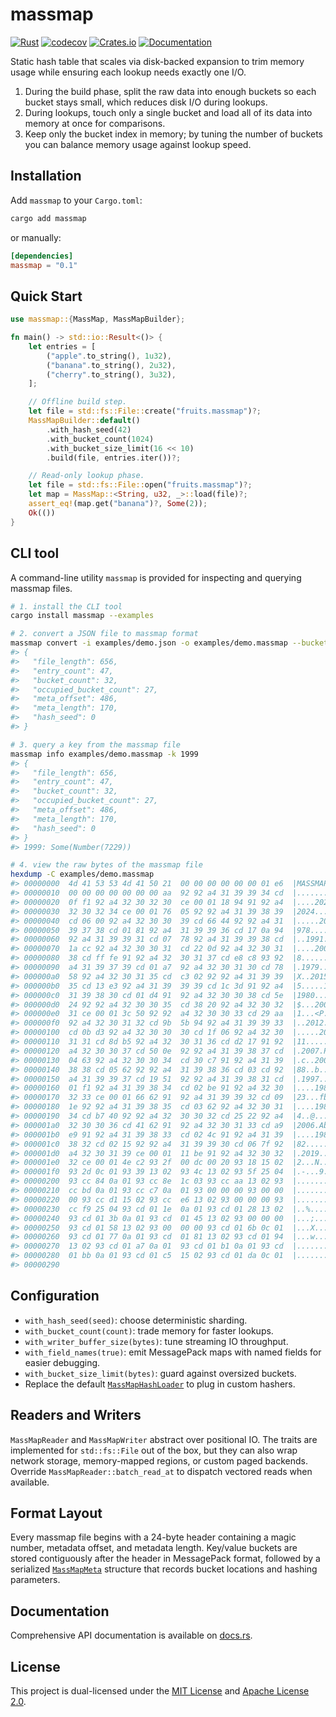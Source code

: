 # massmap

[![Rust](https://github.com/SF-Zhou/massmap/actions/workflows/rust.yml/badge.svg)](https://github.com/SF-Zhou/massmap/actions/workflows/rust.yml)
[![codecov](https://codecov.io/gh/SF-Zhou/massmap/graph/badge.svg?token=AJ23ts9Fuz)](https://codecov.io/gh/SF-Zhou/massmap)
[![Crates.io](https://img.shields.io/crates/v/massmap.svg)](https://crates.io/crates/massmap)
[![Documentation](https://docs.rs/massmap/badge.svg)](https://docs.rs/massmap)

Static hash table that scales via disk-backed expansion to trim memory usage while ensuring each lookup needs exactly one I/O.

1. During the build phase, split the raw data into enough buckets so each bucket stays small, which reduces disk I/O during lookups.
2. During lookups, touch only a single bucket and load all of its data into memory at once for comparisons.
3. Keep only the bucket index in memory; by tuning the number of buckets you can balance memory usage against lookup speed.

## Installation

Add `massmap` to your `Cargo.toml`:

```sh
cargo add massmap
```

or manually:

```toml
[dependencies]
massmap = "0.1"
```

## Quick Start

```rust
use massmap::{MassMap, MassMapBuilder};

fn main() -> std::io::Result<()> {
    let entries = [
        ("apple".to_string(), 1u32),
        ("banana".to_string(), 2u32),
        ("cherry".to_string(), 3u32),
    ];

    // Offline build step.
    let file = std::fs::File::create("fruits.massmap")?;
    MassMapBuilder::default()
        .with_hash_seed(42)
        .with_bucket_count(1024)
        .with_bucket_size_limit(16 << 10)
        .build(file, entries.iter())?;

    // Read-only lookup phase.
    let file = std::fs::File::open("fruits.massmap")?;
    let map = MassMap::<String, u32, _>::load(file)?;
    assert_eq!(map.get("banana")?, Some(2));
    Ok(())
}
```

## CLI tool

A command-line utility `massmap` is provided for inspecting and querying massmap files.

```sh
# 1. install the CLI tool
cargo install massmap --examples

# 2. convert a JSON file to massmap format
massmap convert -i examples/demo.json -o examples/demo.massmap --bucket-count 32
#> {
#>   "file_length": 656,
#>   "entry_count": 47,
#>   "bucket_count": 32,
#>   "occupied_bucket_count": 27,
#>   "meta_offset": 486,
#>   "meta_length": 170,
#>   "hash_seed": 0
#> }

# 3. query a key from the massmap file
massmap info examples/demo.massmap -k 1999
#> {
#>   "file_length": 656,
#>   "entry_count": 47,
#>   "bucket_count": 32,
#>   "occupied_bucket_count": 27,
#>   "meta_offset": 486,
#>   "meta_length": 170,
#>   "hash_seed": 0
#> }
#> 1999: Some(Number(7229))

# 4. view the raw bytes of the massmap file
hexdump -C examples/demo.massmap
#> 00000000  4d 41 53 53 4d 41 50 21  00 00 00 00 00 00 01 e6  |MASSMAP!........|
#> 00000010  00 00 00 00 00 00 00 aa  92 92 a4 31 39 39 34 cd  |...........1994.|
#> 00000020  0f f1 92 a4 32 30 32 30  ce 00 01 18 94 91 92 a4  |....2020........|
#> 00000030  32 30 32 34 ce 00 01 76  05 92 92 a4 31 39 38 39  |2024...v....1989|
#> 00000040  cd 06 00 92 a4 32 30 30  39 cd 66 44 92 92 a4 31  |.....2009.fD...1|
#> 00000050  39 37 38 cd 01 81 92 a4  31 39 39 36 cd 17 0a 94  |978.....1996....|
#> 00000060  92 a4 31 39 39 31 cd 07  78 92 a4 31 39 39 38 cd  |..1991..x..1998.|
#> 00000070  1a cc 92 a4 32 30 30 31  cd 22 0d 92 a4 32 30 31  |....2001."...201|
#> 00000080  38 cd ff fe 91 92 a4 32  30 31 37 cd e8 c8 93 92  |8......2017.....|
#> 00000090  a4 31 39 37 39 cd 01 a7  92 a4 32 30 31 30 cd 78  |.1979.....2010.x|
#> 000000a0  58 92 a4 32 30 31 35 cd  c3 02 92 92 a4 31 39 39  |X..2015......199|
#> 000000b0  35 cd 13 e3 92 a4 31 39  39 39 cd 1c 3d 91 92 a4  |5.....1999..=...|
#> 000000c0  31 39 38 30 cd 01 d4 91  92 a4 32 30 30 38 cd 5e  |1980......2008.^|
#> 000000d0  24 92 92 a4 32 30 30 35  cd 38 20 92 a4 32 30 32  |$...2005.8 ..202|
#> 000000e0  31 ce 00 01 3c 50 92 92  a4 32 30 30 33 cd 29 aa  |1...<P...2003.).|
#> 000000f0  92 a4 32 30 31 32 cd 9b  5b 94 92 a4 31 39 39 33  |..2012..[...1993|
#> 00000100  cd 0b d3 92 a4 32 30 30  30 cd 1f 06 92 a4 32 30  |.....2000.....20|
#> 00000110  31 31 cd 8d b5 92 a4 32  30 31 36 cd d2 17 91 92  |11.....2016.....|
#> 00000120  a4 32 30 30 37 cd 50 0e  92 92 a4 31 39 38 37 cd  |.2007.P....1987.|
#> 00000130  04 63 92 a4 32 30 30 34  cd 30 c7 91 92 a4 31 39  |.c..2004.0....19|
#> 00000140  38 38 cd 05 62 92 92 a4  31 39 38 36 cd 03 cd 92  |88..b...1986....|
#> 00000150  a4 31 39 39 37 cd 19 51  92 92 a4 31 39 38 31 cd  |.1997..Q...1981.|
#> 00000160  01 f1 92 a4 31 39 38 34  cd 02 be 91 92 a4 32 30  |....1984......20|
#> 00000170  32 33 ce 00 01 66 62 91  92 a4 31 39 39 32 cd 09  |23...fb...1992..|
#> 00000180  1e 92 92 a4 31 39 38 35  cd 03 62 92 a4 32 30 31  |....1985..b..201|
#> 00000190  34 cd b7 40 92 92 a4 32  30 30 32 cd 25 22 92 a4  |4..@...2002.%"..|
#> 000001a0  32 30 30 36 cd 41 62 91  92 a4 32 30 31 33 cd a9  |2006.Ab...2013..|
#> 000001b0  e9 91 92 a4 31 39 38 33  cd 02 4c 91 92 a4 31 39  |....1983..L...19|
#> 000001c0  38 32 cd 02 15 92 92 a4  31 39 39 30 cd 06 7f 92  |82......1990....|
#> 000001d0  a4 32 30 31 39 ce 00 01  11 be 91 92 a4 32 30 32  |.2019........202|
#> 000001e0  32 ce 00 01 4e c2 93 2f  00 dc 00 20 93 18 15 02  |2...N../... ....|
#> 000001f0  93 2d 0c 01 93 39 13 02  93 4c 13 02 93 5f 25 04  |.-...9...L..._%.|
#> 00000200  93 cc 84 0a 01 93 cc 8e  1c 03 93 cc aa 13 02 93  |................|
#> 00000210  cc bd 0a 01 93 cc c7 0a  01 93 00 00 00 93 00 00  |................|
#> 00000220  00 93 cc d1 15 02 93 cc  e6 13 02 93 00 00 00 93  |................|
#> 00000230  cc f9 25 04 93 cd 01 1e  0a 01 93 cd 01 28 13 02  |..%..........(..|
#> 00000240  93 cd 01 3b 0a 01 93 cd  01 45 13 02 93 00 00 00  |...;.....E......|
#> 00000250  93 cd 01 58 13 02 93 00  00 00 93 cd 01 6b 0c 01  |...X.........k..|
#> 00000260  93 cd 01 77 0a 01 93 cd  01 81 13 02 93 cd 01 94  |...w............|
#> 00000270  13 02 93 cd 01 a7 0a 01  93 cd 01 b1 0a 01 93 cd  |................|
#> 00000280  01 bb 0a 01 93 cd 01 c5  15 02 93 cd 01 da 0c 01  |................|
#> 00000290
```

## Configuration

- `with_hash_seed(seed)`: choose deterministic sharding.
- `with_bucket_count(count)`: trade memory for faster lookups.
- `with_writer_buffer_size(bytes)`: tune streaming IO throughput.
- `with_field_names(true)`: emit MessagePack maps with named fields for easier debugging.
- `with_bucket_size_limit(bytes)`: guard against oversized buckets.
- Replace the default [`MassMapHashLoader`](https://docs.rs/massmap/latest/massmap/trait.MassMapHashLoader.html) to plug in custom hashers.

## Readers and Writers

`MassMapReader` and `MassMapWriter` abstract over positional IO. The traits are implemented for `std::fs::File` out of the box, but they can also wrap network storage, memory-mapped regions, or custom paged backends. Override `MassMapReader::batch_read_at` to dispatch vectored reads when available.

## Format Layout

Every massmap file begins with a 24-byte header containing a magic number, metadata offset, and metadata length. Key/value buckets are stored contiguously after the header in MessagePack format, followed by a serialized [`MassMapMeta`](https://docs.rs/massmap/latest/massmap/struct.MassMapMeta.html) structure that records bucket locations and hashing parameters.

## Documentation

Comprehensive API documentation is available on [docs.rs](https://docs.rs/massmap/latest/massmap/).

## License

This project is dual-licensed under the [MIT License](LICENSE-MIT) and [Apache License 2.0](LICENSE-APACHE).
